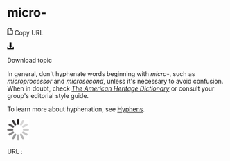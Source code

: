 # micro-

![Copy URL](media/micro/Copy.png)
Copy URL

![Download](media/micro/Download.png)

Download topic

In general, don't hyphenate words beginning with *micro-*, such as *microprocessor* and *microsecond*, unless it's necessary to avoid confusion. When in doubt, check [*The American Heritage Dictionary*](https://ahdictionary.com/) or consult your group's editorial style guide.

To learn more about hyphenation, see [Hyphens](https://worldready.cloudapp.net/Styleguide/Read?id=2700&topicid=28765).

![In progress](media/micro/activity-large.gif)

URL :
